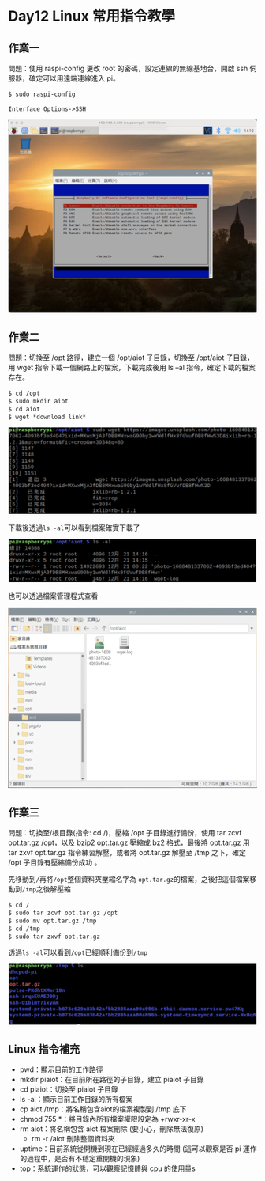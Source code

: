 # Day12 Linux 常用指令教學

## 作業一

問題：使用 raspi-config 更改 root 的密碼，設定連線的無線基地台，開啟 ssh 伺服器，確定可以用遠端連線進入 pi。

```
$ sudo raspi-config
```

```
Interface Options->SSH
```

![image1](https://github.com/qaws5503/AIOT/blob/master/pictures/Day12-1.1.png)

## 作業二

問題：切換至 /opt 路徑，建立一個 /opt/aiot 子目錄，切換至 /opt/aiot 子目錄，用 wget 指令下載一個網路上的檔案，下載完成後用 ls –al 指令，確定下載的檔案存在。

```
$ cd /opt
$ sudo mkdir aiot
$ cd aiot
$ wget *download link*
```

![image2](https://github.com/qaws5503/AIOT/blob/master/pictures/Day12-2.1.png)

下載後透過`ls -al`可以看到檔案確實下載了

![image4](https://github.com/qaws5503/AIOT/blob/master/pictures/Day12-2.2.png)

也可以透過檔案管理程式查看

![image3](https://github.com/qaws5503/AIOT/blob/master/pictures/Day12-2.3.png)

## 作業三

問題：切換至/根目錄(指令: cd /)，壓縮 /opt 子目錄進行備份，使用 tar zcvf opt.tar.gz /opt，以及 bzip2 opt.tar.gz 壓縮成 bz2 格式，最後將 opt.tar.gz 用 tar zxvf opt.tar.gz 指令練習解壓，或者將 opt.tar.gz 解壓至 /tmp 之下，確定 /opt 子目錄有壓縮備份成功 。

先移動到`/`再將`/opt`整個資料夾壓縮名字為 `opt.tar.gz`的檔案，之後把這個檔案移動到`/tmp`之後解壓縮

```
$ cd /
$ sudo tar zcvf opt.tar.gz /opt
$ sudo mv opt.tar.gz /tmp
$ cd /tmp
$ sudo tar zxvf opt.tar.gz
```

透過`ls -al`可以看到`/opt`已經順利備份到`/tmp`

![image4](https://github.com/qaws5503/AIOT/blob/master/pictures/Day12-3.1.png)

## Linux 指令補充

* pwd：顯示目前的工作路徑
* mkdir piaiot：在目前所在路徑的子目錄，建立 piaiot 子目錄
* cd piaiot：切換至 piaiot 子目錄
* ls -al：顯示目前工作目錄的所有檔案
* cp aiot /tmp：將名稱包含aiot的檔案複製到 /tmp 底下
* chmod 755 *：將目錄內所有檔案權限設定為 +rwxr-xr-x
* rm aiot：將名稱包含 aiot 檔案刪除 (要小心，刪除無法復原)
	* rm -r /aiot 刪除整個資料夾
* uptime：目前系統從開機到現在已經經過多久的時間 (這可以觀察是否 pi 運作的過程中，是否有不穩定重開機的現象)
* top：系統運作的狀態，可以觀察記憶體與 cpu 的使用量s